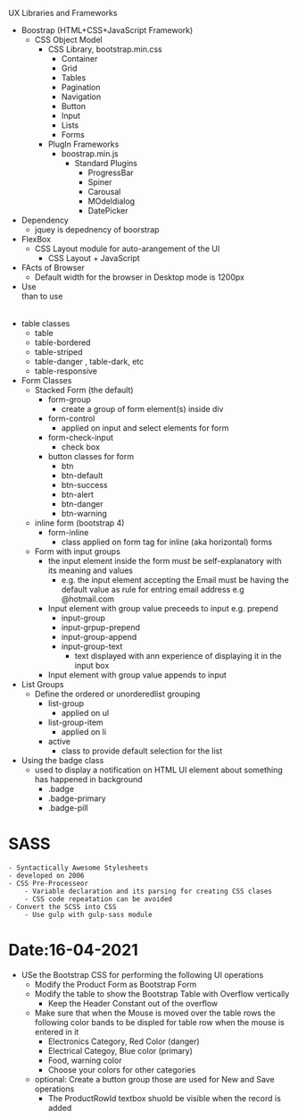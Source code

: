 UX Libraries and Frameworks
- Boostrap (HTML+CSS+JavaScript Framework)
    - CSS Object Model
        - CSS Library, bootstrap.min.css
            - Container
            - Grid
            - Tables
            - Pagination
            - Navigation
            - Button
            - Input
            - Lists
            - Forms
        - PlugIn Frameworks
            -  boostrap.min.js
                - Standard Plugins
                    - ProgressBar
                    - Spiner
                    - Carousal
                    - MOdeldialog
                    - DatePicker
- Dependency
    - jquey is depednency of boorstrap                           
- FlexBox
     - CSS Layout module for auto-arangement of the UI
        - CSS Layout + JavaScript 
- FActs of Browser
    - Default width for the browser in Desktop mode is 1200px    
- Use <div></div> than to use <table></table>     
- table classes 
    - table
    - table-bordered
    - table-striped
    - table-danger , table-dark, etc
    - table-responsive
- Form Classes
    - Stacked Form (the default)
        - form-group
            - create a group of form element(s) inside div
        - form-control
            - applied on input and select elements for form
        - form-check-input
            - check box   
        - button classes for form
            - btn
            - btn-default
            - btn-success
            - btn-alert
            - btn-danger
            - btn-warning     
    - inline form (bootstrap 4)    
        - form-inline 
            - class applied on form tag for inline (aka horizontal) forms
    - Form with input groups
        - the input element inside the form must be self-explanatory with its meaning and values     
            - e.g. the input element accepting the Email must be having the default value as rule for entring email address e.g @hotmail.com
        - Input element with group value preceeds to input e.g. prepend
            - input-group
            - input-grpup-prepend
            - input-group-append
            - input-group-text
                - text displayed with ann experience of displaying it in the input box
        - Input element with group value appends to input       
- List Groups
    - Define the ordered or unorderedlist grouping
        - list-group
            - applied on ul
        - list-group-item
            - applied on li
        - active
            - class to provide default selection for the list
- Using the badge class             
    - used to display a notification on HTML UI element about something has happened in background
        - .badge
        - .badge-primary
        - .badge-pill


# SASS
    - Syntactically Awesome Stylesheets
    - developed on 2006
    - CSS Pre-Processeor
        - Variable declaration and its parsing for creating CSS clases
        - CSS code repeatation can be avoided
    - Convert the SCSS into CSS
        - Use gulp with gulp-sass module     


# Date:16-04-2021

- USe the Bootstrap CSS for performing the following UI operations
    - Modify the Product Form as Bootstrap Form
    - Modify the table to show the Bootstrap Table with Overflow vertically
        - Keep the Header Constant out of the overflow
    - Make sure that when the Mouse is moved over the table rows the following color bands to be displed for table row when the mouse is entered in it
        - Electronics Category, Red Color (danger)
        - Electrical Categoy, Blue color (primary)
        - Food, warning color     
        - Choose your colors for other categories
    - optional: Create a button group those are used for New and Save operations
        - The ProductRowId textbox shuold be visible when the record is added